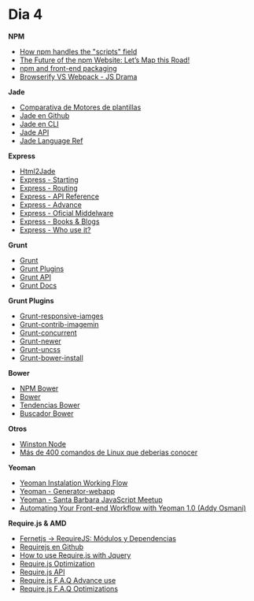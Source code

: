 # Dia 4

**NPM**

- [How npm handles the "scripts" field](https://docs.npmjs.com/misc/scripts)
- [The Future of the npm Website: Let’s Map this Road!](http://blog.npmjs.org/post/94662089625/the-future-of-the-npm-website-lets-map-this)
- [npm and front-end packaging](http://blog.npmjs.org/post/101775448305/npm-and-front-end-packaging)
- [Browserify VS Webpack - JS Drama](http://blog.namangoel.com/browserify-vs-webpack-js-drama)


**Jade**

- [Comparativa de Motores de plantillas](https://strongloop.com/strongblog/compare-javascript-templates-jade-mustache-dust/)
- [Jade en Github](https://github.com/jadejs/jade)
- [Jade en CLI](http://jade-lang.com/command-line/)
- [Jade API](http://jade-lang.com/api/)
- [Jade Language Ref](http://jade-lang.com/reference/)

**Express**

- [Html2Jade](http://html2jade.org/)
- [Express - Starting](http://expressjs.com/es/starter/installing.html)
- [Express - Routing](http://expressjs.com/es/guide/routing.html)
- [Express - API Reference](http://expressjs.com/4x/api.html)
- [Express - Advance](http://expressjs.com/advanced/developing-template-engines.html)
- [Express - Oficial Middelware](http://expressjs.com/resources/middleware.html)
- [Express - Books & Blogs](http://expressjs.com/resources/books-blogs.html)
- [Express - Who use it?](http://expressjs.com/resources/applications.html)

**Grunt**

- [Grunt](http://gruntjs.com/)
- [Grunt Plugins](http://gruntjs.com/plugins)
- [Grunt API](http://gruntjs.com/api/grunt)
- [Grunt Docs](http://gruntjs.com/getting-started)


**Grunt Plugins**

- [Grunt-responsive-iamges](http://addyosmani.com/blog/generate-multi-resolution-images-for-srcset-with-grunt/)
- [Grunt-contrib-imagemin](https://github.com/gruntjs/grunt-contrib-imagemin)
- [Grunt-concurrent](https://github.com/sindresorhus/grunt-concurrent)
- [Grunt-newer](https://github.com/tschaub/grunt-newer)
- [Grunt-uncss](https://github.com/addyosmani/grunt-uncss)
- [Grunt-bower-install](https://www.npmjs.com/package/grunt-bower-install)

**Bower**

- [NPM Bower](https://www.npmjs.com/package/bower)
- [Bower](http://bower.io/)
- [Tendencias Bower](http://bower.io/stats/)
- [Buscador Bower](http://bower.io/search/)

**Otros**
- [Winston Node](http://tostring.it/2014/06/23/advanced-logging-with-nodejs/)
- [Más de 400 comandos de Linux que deberias conocer](http://blog.desdelinux.net/mas-de-400-comandos-para-gnulinux-que-deberias-conocer/)


**Yeoman**

- [Yeoman Instalation Working Flow](https://www.youtube.com/watch?v=zBt2g9ekiug)
- [Yeoman - Generator-webapp](https://github.com/yeoman/generator-webapp)
- [Yeoman - Santa Barbara JavaScript Meetup](http://www.slideshare.net/tim_doherty/yeoman-santa-barbara-bjava-scriptmeetup)
- [Automating Your Front-end Workflow with Yeoman 1.0 (Addy Osmani)](https://www.youtube.com/watch?v=1OAfGm_cI6Y)


**Require.js & AMD**

- [Fernetjs -> RequireJS: Módulos y Dependencias](https://fernetjs.com/2012/02/requirejs-modulos-y-dependencias/)
- [Requirejs en Github](https://github.com/jrburke/requirejs)
- [How to use Require.js with Jquery](http://requirejs.org/docs/jquery.html)
- [Require.js Optimization](http://requirejs.org/docs/optimization.html)
- [Require.js API](http://requirejs.org/docs/api.html)
- [Require.js F.A.Q Advance use](http://requirejs.org/docs/faq-advanced.html)
- [Require.js F.A.Q Optimizations](http://requirejs.org/docs/faq-optimization.html)